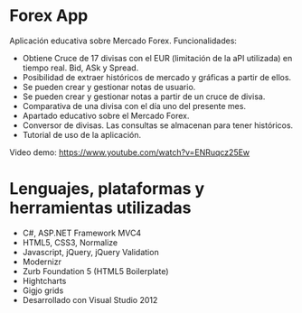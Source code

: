 Forex App
===================================================
Aplicación educativa sobre Mercado Forex. Funcionalidades:
 - Obtiene Cruce de 17 divisas con el EUR (limitación de la aPI utilizada) en tiempo real. Bid, ASk y Spread.
 - Posibilidad de extraer históricos de mercado y gráficas a partir de ellos.
 - Se pueden crear y gestionar notas de usuario.
 - Se pueden crear y gestionar notas a partir de un cruce de divisa.
 - Comparativa de una divisa con el día uno del presente mes.
 - Apartado educativo sobre el Mercado Forex.
 - Conversor de divisas. Las consultas se almacenan para tener históricos.
 - Tutorial de uso de la aplicación.
 
Video demo: https://www.youtube.com/watch?v=ENRuqcz25Ew


Lenguajes, plataformas y herramientas utilizadas
===================================================
- C#, ASP.NET Framework MVC4 
- HTML5, CSS3, Normalize
- Javascript, jQuery, jQuery Validation
- Modernizr
- Zurb Foundation 5 (HTML5 Boilerplate)
- Hightcharts
- Gigjo grids
- Desarrollado con Visual Studio 2012
